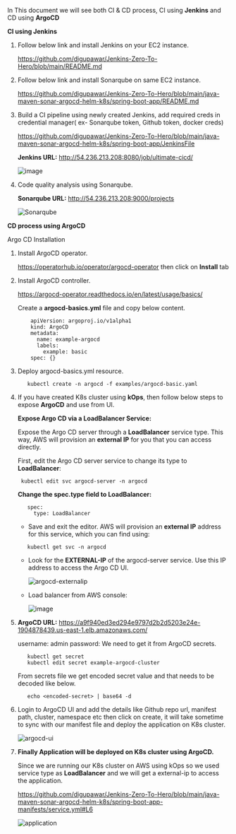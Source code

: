 In This document we will see both CI & CD process, CI using **Jenkins** and CD using **ArgoCD**

**CI using Jenkins**

1. Follow below link and install Jenkins on your EC2 instance.
   
   https://github.com/digupawar/Jenkins-Zero-To-Hero/blob/main/README.md

2. Follow below link and install Sonarqube on same EC2 instance.

   https://github.com/digupawar/Jenkins-Zero-To-Hero/blob/main/java-maven-sonar-argocd-helm-k8s/spring-boot-app/README.md

3. Build a CI pipeline using newly created Jenkins, add required creds in credential manager( ex- Sonarqube token, Github token, docker creds)

   https://github.com/digupawar/Jenkins-Zero-To-Hero/blob/main/java-maven-sonar-argocd-helm-k8s/spring-boot-app/JenkinsFile

   **Jenkins URL:** http://54.236.213.208:8080/job/ultimate-cicd/

   ![image](https://github.com/digupawar/Jenkins-Zero-To-Hero/assets/72307345/75ec6e13-391f-4707-a8db-fd2441f7b764)

4. Code quality analysis using Sonarqube.

   **Sonarqube URL:** http://54.236.213.208:9000/projects

   ![Sonarqube](https://github.com/digupawar/Jenkins-Zero-To-Hero/assets/72307345/7bc769e0-af53-451d-9015-358ccc40603a)
   

 **CD process using ArgoCD**

 Argo CD Installation

1. Install ArgoCD operator.
   
   https://operatorhub.io/operator/argocd-operator then click on **Install** tab

2. Install ArgoCD controller.

   https://argocd-operator.readthedocs.io/en/latest/usage/basics/

   Create a **argocd-basics.yml** file and copy below content.

   ```
       apiVersion: argoproj.io/v1alpha1
       kind: ArgoCD
       metadata:
         name: example-argocd
         labels:
           example: basic
       spec: {}
   ```

3. Deploy argocd-basics.yml resource.

   ```
      kubectl create -n argocd -f examples/argocd-basic.yaml
   ```

4. If you have created K8s cluster using **kOps**, then follow below steps to expose **ArgoCD** and use from UI.

   **Expose Argo CD via a LoadBalancer Service:**
   
   Expose the Argo CD server through a **LoadBalancer** service type. This way, AWS will provision an **external IP** for 
   you that you can access directly.

   First, edit the Argo CD server service to change its type to **LoadBalancer**:

   ``` 
    kubectl edit svc argocd-server -n argocd
   ```
   **Change the spec.type field to LoadBalancer:**
   ```
      spec:
        type: LoadBalancer
   ```
   * Save and exit the editor. AWS will provision an **external IP** address for this service, which you can find using:

   ```
      kubectl get svc -n argocd
   ```
   * Look for the **EXTERNAL-IP** of the argocd-server service. Use this IP address to access the Argo CD UI.
  
     ![argocd-externalip](https://github.com/digupawar/Jenkins-Zero-To-Hero/assets/72307345/6b67a84b-44e6-4e5a-8108-832adf9396ec)

   * Load balancer from AWS console:
  
     ![image](https://github.com/digupawar/Jenkins-Zero-To-Hero/assets/72307345/1e237f11-0a83-4cf9-b9d2-36bf46086497)


5. **ArgoCD URL:**
    https://a9f940ed3ed294e9797d2b2d5203e24e-1904878439.us-east-1.elb.amazonaws.com/

    username: admin
    password: We need to get it from ArgoCD secrets.

    ```
       kubectl get secret
       kubectl edit secret example-argocd-cluster
    ```
    
    From secrets file we get encoded secret value and that needs to be decoded like below.
    ```
       echo <encoded-secret> | base64 -d
    ```

6. Login to ArgoCD UI and add the details like Github repo url, manifest path, cluster, namespace etc then click on create, it will 
       take sometime to sync with our manifest file and deploy the application on K8s cluster.

      ![argocd-ui](https://github.com/digupawar/Jenkins-Zero-To-Hero/assets/72307345/37244605-b30e-4277-b004-4f4bf6f79366)



7. **Finally Application will be deployed on K8s cluster using ArgoCD.**

   Since we are running our K8s cluster on AWS using kOps so we used service type as **LoadBalancer** and we will get a external-ip to access the application.

   https://github.com/digupawar/Jenkins-Zero-To-Hero/blob/main/java-maven-sonar-argocd-helm-k8s/spring-boot-app-manifests/service.yml#L6

   ![application](https://github.com/digupawar/Jenkins-Zero-To-Hero/assets/72307345/01f28383-1c64-43c9-8a4f-5b988d4259e2)







   


   





   
